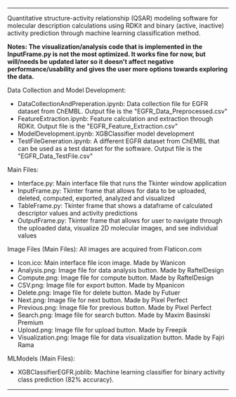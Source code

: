 ___
Quantitative structure-activity relationship (QSAR) modeling software for molecular description calculations using RDKit and binary (active, inactive) activity prediction through machine learning classification method.

**Notes: The visualization/analysis code that is implemented in the InputFrame.py is not the most optimized. It works fine for now, but will/needs be updated later so it doesn't affect negative performance/usability and gives the user more options towards exploring the data.** 

Data Collection and Model Development:
- DataCollectionAndPreperation.ipynb: Data collection file for EGFR dataset from ChEMBL. Output file is the "EGFR_Data_Preprocessed.csv" 
- FeatureExtraction.ipynb: Feature calculation and extraction through RDKit. Output file is the "EGFR_Feature_Extraction.csv"
- ModelDevelopment.ipynb: XGBClassifier model development
- TestFileGeneration.ipynb: A different EGFR dataset from ChEMBL that can be used as a test dataset for the software. Output file is the "EGFR_Data_TestFile.csv"

Main Files:
- Interface.py: Main interface file that runs the Tkinter window application
- InputFrame.py: Tkinter frame that allows for data to be uploaded, deleted, computed, exported, analyzed and visualized
- TableFrame.py: Tkinter frame that shows a dataframe of calculated descriptor values and activity predictions
- OutputFrame.py: Tkinter frame that allows for user to navigate through the uploaded data, visualize 2D molecular images, and see individual values

Image Files (Main Files): All images are acquired from Flaticon.com
- Icon.ico: Main interface file icon image. Made by Wanicon
- Analysis.png: Image file for data analysis button. Made by RaftelDesign
- Compute.png: Image file for compute button. Made by RaftelDesign
- CSV.png: Image file for export button. Made by Mpanicon
- Delete.png: Image file for delete button. Made by Futuer
- Next.png: Image file for next button. Made by Pixel Perfect
- Previous.png: Image file for previous button. Made by Pixel Perfect
- Search.png: Image file for search button. Made by Maxim Basinski Premium
- Upload.png: Image file for upload button. Made by Freepik
- Visualization.png: Image file for data visualization button. Made by Fajri Rama

MLModels (Main Files):
- XGBClassifierEGFR.joblib: Machine learning classifier for binary activity class prediction (82% accuracy).
___
